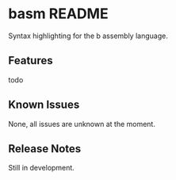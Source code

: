 # basm README

Syntax highlighting for the b assembly language.

## Features

todo

## Known Issues

None, all issues are unknown at the moment.

## Release Notes

Still in development.